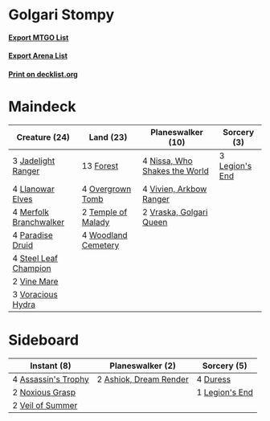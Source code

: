 # Golgari Stompy

#### [Export MTGO List](../collection/Golgari%20Stompy/Golgari%20Stompy.txt)
#### [Export Arena List](../collection/Golgari%20Stompy/Golgari%20Stompy_arena.txt)
#### [Print on decklist.org](http://decklist.org/?deckmain=13%09Forest%0A3%09Jadelight%20Ranger%0A3%09Legion's%20End%0A4%09Llanowar%20Elves%0A4%09Merfolk%20Branchwalker%0A4%09Nissa,%20Who%20Shakes%20the%20World%0A4%09Overgrown%20Tomb%0A4%09Paradise%20Druid%0A4%09Steel%20Leaf%20Champion%0A2%09Temple%20of%20Malady%0A2%09Vine%20Mare%0A4%09Vivien,%20Arkbow%20Ranger%0A3%09Voracious%20Hydra%0A2%09Vraska,%20Golgari%20Queen%0A4%09Woodland%20Cemetery&deckside=2%09Ashiok,%20Dream%20Render%0A4%09Assassin's%20Trophy%0A4%09Duress%0A1%09Legion's%20End%0A2%09Noxious%20Grasp%0A2%09Veil%20of%20Summer)
# Maindeck

|                                          Creature (24)                                          |                                          Land (23)                                           |                                           Planeswalker (10)                                            |                                       Sorcery (3)                                       |
|-------------------------------------------------------------------------------------------------|----------------------------------------------------------------------------------------------|--------------------------------------------------------------------------------------------------------|-----------------------------------------------------------------------------------------|
|3 [Jadelight Ranger](http://gatherer.wizards.com/Pages/Card/Details.aspx?multiverseid=439793)    |13 [Forest](http://gatherer.wizards.com/Pages/Card/Details.aspx?multiverseid=439860)          |4 [Nissa, Who Shakes the World](http://gatherer.wizards.com/Pages/Card/Details.aspx?multiverseid=461096)|3 [Legion's End](http://gatherer.wizards.com/Pages/Card/Details.aspx?multiverseid=466860)|
|4 [Llanowar Elves](http://gatherer.wizards.com/Pages/Card/Details.aspx?multiverseid=129626)      |4 [Overgrown Tomb](http://gatherer.wizards.com/Pages/Card/Details.aspx?multiverseid=405103)   |4 [Vivien, Arkbow Ranger](http://gatherer.wizards.com/Pages/Card/Details.aspx?multiverseid=466953)      |                                                                                         |
|4 [Merfolk Branchwalker](http://gatherer.wizards.com/Pages/Card/Details.aspx?multiverseid=435353)|2 [Temple of Malady](http://gatherer.wizards.com/Pages/Card/Details.aspx?multiverseid=380515) |2 [Vraska, Golgari Queen](http://gatherer.wizards.com/Pages/Card/Details.aspx?multiverseid=452963)      |                                                                                         |
|4 [Paradise Druid](http://gatherer.wizards.com/Pages/Card/Details.aspx?multiverseid=461098)      |4 [Woodland Cemetery](http://gatherer.wizards.com/Pages/Card/Details.aspx?multiverseid=443136)|                                                                                                        |                                                                                         |
|4 [Steel Leaf Champion](http://gatherer.wizards.com/Pages/Card/Details.aspx?multiverseid=443070) |                                                                                              |                                                                                                        |                                                                                         |
|2 [Vine Mare](http://gatherer.wizards.com/Pages/Card/Details.aspx?multiverseid=447343)           |                                                                                              |                                                                                                        |                                                                                         |
|3 [Voracious Hydra](http://gatherer.wizards.com/Pages/Card/Details.aspx?multiverseid=466954)     |                                                                                              |                                                                                                        |                                                                                         |


# Sideboard

|                                         Instant (8)                                          |                                        Planeswalker (2)                                         |                                       Sorcery (5)                                       |
|----------------------------------------------------------------------------------------------|-------------------------------------------------------------------------------------------------|-----------------------------------------------------------------------------------------|
|4 [Assassin's Trophy](http://gatherer.wizards.com/Pages/Card/Details.aspx?multiverseid=452902)|2 [Ashiok, Dream Render](http://gatherer.wizards.com/Pages/Card/Details.aspx?multiverseid=461155)|4 [Duress](http://gatherer.wizards.com/Pages/Card/Details.aspx?multiverseid=14557)       |
|2 [Noxious Grasp](http://gatherer.wizards.com/Pages/Card/Details.aspx?multiverseid=466864)    |                                                                                                 |1 [Legion's End](http://gatherer.wizards.com/Pages/Card/Details.aspx?multiverseid=466860)|
|2 [Veil of Summer](http://gatherer.wizards.com/Pages/Card/Details.aspx?multiverseid=466952)   |                                                                                                 |                                                                                         |

